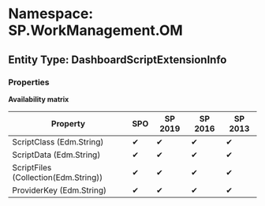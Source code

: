 # Namespace: SP.WorkManagement.OM
## Entity Type: DashboardScriptExtensionInfo

### Properties

**Availability matrix**

Property | SPO | SP 2019 | SP 2016 | SP 2013
----------|-----|---------|---------|--------
ScriptClass (Edm.String) | ✔ | ✔ | ✔ | ✔
ScriptData (Edm.String) | ✔ | ✔ | ✔ | ✔
ScriptFiles (Collection(Edm.String)) | ✔ | ✔ | ✔ | ✔
ProviderKey (Edm.String) | ✔ | ✔ | ✔ | ✔

